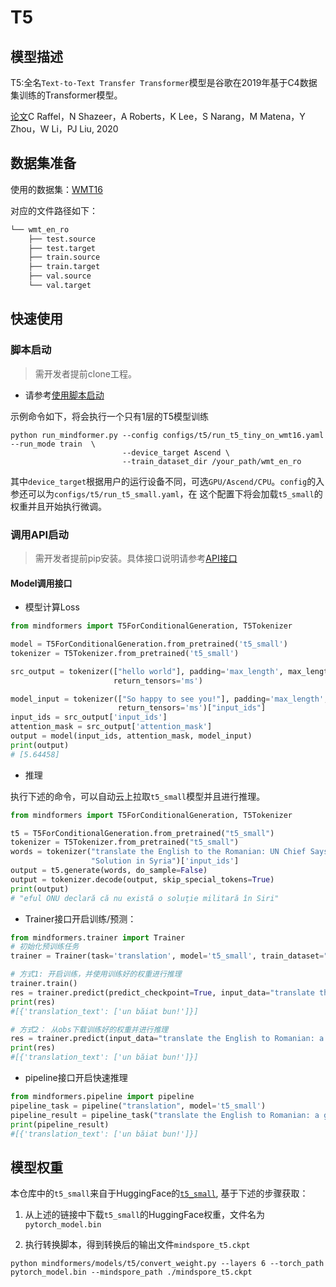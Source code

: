 # T5

## 模型描述

T5:全名`Text-to-Text Transfer Transformer`模型是谷歌在2019年基于C4数据集训练的Transformer模型。

[论文](https://arxiv.org/abs/1910.10683)C Raffel，N Shazeer，A Roberts，K Lee，S Narang，M Matena，Y Zhou，W Li，PJ Liu, 2020

## 数据集准备

使用的数据集：[WMT16](https://cdn-datasets.huggingface.co/translation/wmt_en_ro.tar.gz)

对应的文件路径如下：

```bash
└── wmt_en_ro
    ├── test.source
    ├── test.target
    ├── train.source
    ├── train.target
    ├── val.source
    └── val.target
```

## 快速使用

### 脚本启动

> 需开发者提前clone工程。

- 请参考[使用脚本启动](https://gitee.com/mindspore/transformer/blob/master/README.md#%E6%96%B9%E5%BC%8F%E4%B8%80clone-%E5%B7%A5%E7%A8%8B%E4%BB%A3%E7%A0%81)

示例命令如下，将会执行一个只有1层的T5模型训练

```shell
python run_mindformer.py --config configs/t5/run_t5_tiny_on_wmt16.yaml --run_mode train  \
                         --device_target Ascend \
                         --train_dataset_dir /your_path/wmt_en_ro
```

其中`device_target`根据用户的运行设备不同，可选`GPU/Ascend/CPU`。`config`的入参还可以为`configs/t5/run_t5_small.yaml`，在
这个配置下将会加载`t5_small`的权重并且开始执行微调。

### 调用API启动

> 需开发者提前pip安装。具体接口说明请参考[API接口](https://gitee.com/mindspore/transformer/wikis/API/)

#### Model调用接口

- 模型计算Loss

```python
from mindformers import T5ForConditionalGeneration, T5Tokenizer

model = T5ForConditionalGeneration.from_pretrained('t5_small')
tokenizer = T5Tokenizer.from_pretrained('t5_small')

src_output = tokenizer(["hello world"], padding='max_length', max_length=model.config.seq_length,
                       return_tensors='ms')

model_input = tokenizer(["So happy to see you!"], padding='max_length', max_length=model.config.max_decode_length,
                        return_tensors='ms')["input_ids"]
input_ids = src_output['input_ids']
attention_mask = src_output['attention_mask']
output = model(input_ids, attention_mask, model_input)
print(output)
# [5.64458]
```

- 推理

执行下述的命令，可以自动云上拉取`t5_small`模型并且进行推理。

```python
from mindformers import T5ForConditionalGeneration, T5Tokenizer

t5 = T5ForConditionalGeneration.from_pretrained("t5_small")
tokenizer = T5Tokenizer.from_pretrained("t5_small")
words = tokenizer("translate the English to the Romanian: UN Chief Says There Is No Military "
                  "Solution in Syria")['input_ids']
output = t5.generate(words, do_sample=False)
output = tokenizer.decode(output, skip_special_tokens=True)
print(output)
# "eful ONU declară că nu există o soluţie militară în Siri"
```

- Trainer接口开启训练/预测：

```python
from mindformers.trainer import Trainer
# 初始化预训练任务
trainer = Trainer(task='translation', model='t5_small', train_dataset="your data file path")

# 方式1: 开启训练，并使用训练好的权重进行推理
trainer.train()
res = trainer.predict(predict_checkpoint=True, input_data="translate the English to Romanian: a good boy!")
print(res)
#[{'translation_text': ['un băiat bun!']}]

# 方式2： 从obs下载训练好的权重并进行推理
res = trainer.predict(input_data="translate the English to Romanian: a good boy!")
print(res)
#[{'translation_text': ['un băiat bun!']}]
```

- pipeline接口开启快速推理

```python
from mindformers.pipeline import pipeline
pipeline_task = pipeline("translation", model='t5_small')
pipeline_result = pipeline_task("translate the English to Romanian: a good boy!", top_k=3)
print(pipeline_result)
#[{'translation_text': ['un băiat bun!']}]
```

## 模型权重

本仓库中的`t5_small`来自于HuggingFace的[`t5_small`](https://huggingface.co/t5-small), 基于下述的步骤获取：

1. 从上述的链接中下载`t5_small`的HuggingFace权重，文件名为`pytorch_model.bin`

2. 执行转换脚本，得到转换后的输出文件`mindspore_t5.ckpt`

```shell
python mindformers/models/t5/convert_weight.py --layers 6 --torch_path pytorch_model.bin --mindspore_path ./mindspore_t5.ckpt
```
